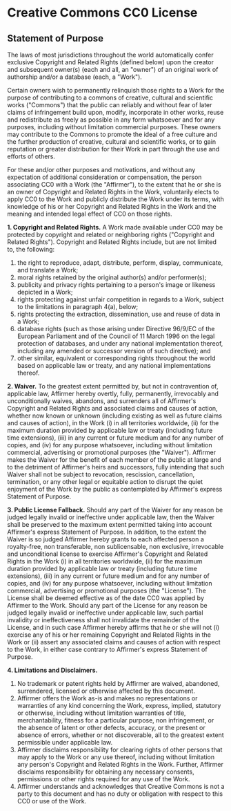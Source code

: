 # Creative Commons CC0 License

## Statement of Purpose
The laws of most jurisdictions throughout the world
automatically confer exclusive Copyright and Related Rights
(defined below) upon the creator and subsequent owner(s) (each
and all, an "owner") of an original work of authorship and/or
a database (each, a "Work").

Certain owners wish to permanently relinquish those rights
to a Work for the purpose of contributing to a commons of
creative, cultural and scientific works ("Commons") that the
public can reliably and without fear of later claims of
infringement build upon, modify, incorporate in other works,
reuse and redistribute as freely as possible in any form
whatsoever and for any purposes, including without limitation
commercial purposes. These owners may contribute to the
Commons to promote the ideal of a free culture and the further
production of creative, cultural and scientific works, or to
gain reputation or greater distribution for their Work in part
through the use and efforts of others.

For these and/or other purposes and motivations, and
without any expectation of additional consideration or
compensation, the person associating CC0 with a Work (the
"Affirmer"), to the extent that he or she is an owner of
Copyright and Related Rights in the Work, voluntarily elects
to apply CC0 to the Work and publicly distribute the Work
under its terms, with knowledge of his or her Copyright and
Related Rights in the Work and the meaning and intended legal
effect of CC0 on those rights.

**1. Copyright and Related Rights.**
A Work made available under CC0 may be protected by
copyright and related or neighboring rights ("Copyright and
Related Rights"). Copyright and Related Rights include, but
are not limited to, the following:


1. the right to reproduce, adapt, distribute, perform,
display, communicate, and translate a Work;
2. moral rights retained by the original author(s) and/or
performer(s);
3. publicity and privacy rights pertaining to a person's
image or likeness depicted in a Work;
4. rights protecting against unfair competition in regards
to a Work, subject to the limitations in paragraph 4(a),
below;
5. rights protecting the extraction, dissemination, use and
reuse of data in a Work;
6. database rights (such as those arising under Directive
96/9/EC of the European Parliament and of the Council of 11
March 1996 on the legal protection of databases, and under
any national implementation thereof, including any amended
or successor version of such directive); and
7. other similar, equivalent or corresponding rights
throughout the world based on applicable law or treaty, and
any national implementations thereof.

**2. Waiver.** To the greatest extent
permitted by, but not in contravention of, applicable law,
Affirmer hereby overtly, fully, permanently, irrevocably and
unconditionally waives, abandons, and surrenders all of
Affirmer's Copyright and Related Rights and associated claims
and causes of action, whether now known or unknown (including
existing as well as future claims and causes of action), in
the Work (i) in all territories worldwide, (ii) for the
maximum duration provided by applicable law or treaty
(including future time extensions), (iii) in any current or
future medium and for any number of copies, and (iv) for any
purpose whatsoever, including without limitation commercial,
advertising or promotional purposes (the "Waiver"). Affirmer
makes the Waiver for the benefit of each member of the public
at large and to the detriment of Affirmer's heirs and
successors, fully intending that such Waiver shall not be
subject to revocation, rescission, cancellation, termination,
or any other legal or equitable action to disrupt the quiet
enjoyment of the Work by the public as contemplated by
Affirmer's express Statement of Purpose.

**3. Public License Fallback.** Should any
part of the Waiver for any reason be judged legally invalid or
ineffective under applicable law, then the Waiver shall be
preserved to the maximum extent permitted taking into account
Affirmer's express Statement of Purpose. In addition, to the
extent the Waiver is so judged Affirmer hereby grants to each
affected person a royalty-free, non transferable, non
sublicensable, non exclusive, irrevocable and unconditional
license to exercise Affirmer's Copyright and Related Rights
in the Work (i) in all territories worldwide, (ii) for the
maximum duration provided by applicable law or treaty
(including future time extensions), (iii) in any current or
future medium and for any number of copies, and (iv) for any
purpose whatsoever, including without limitation commercial,
advertising or promotional purposes (the "License"). The
License shall be deemed effective as of the date CC0 was
applied by Affirmer to the Work. Should any part of the
License for any reason be judged legally invalid or
ineffective under applicable law, such partial invalidity or
ineffectiveness shall not invalidate the remainder of the
License, and in such case Affirmer hereby affirms that he or
she will not (i) exercise any of his or her remaining
Copyright and Related Rights in the Work or (ii) assert any
associated claims and causes of action with respect to the
Work, in either case contrary to Affirmer's express Statement
of Purpose.

**4. Limitations and Disclaimers.**

1. No trademark or patent rights held by Affirmer are
waived, abandoned, surrendered, licensed or otherwise
affected by this document.
2. Affirmer offers the Work as-is and makes no
representations or warranties of any kind concerning the
Work, express, implied, statutory or otherwise, including
without limitation warranties of title, merchantability,
fitness for a particular purpose, non infringement, or the
absence of latent or other defects, accuracy, or the present
or absence of errors, whether or not discoverable, all to
the greatest extent permissible under applicable law.
3. Affirmer disclaims responsibility for clearing rights of
other persons that may apply to the Work or any use thereof,
including without limitation any person's Copyright and
Related Rights in the Work. Further, Affirmer disclaims
responsibility for obtaining any necessary consents,
permissions or other rights required for any use of the
Work.
4. Affirmer understands and acknowledges that Creative
Commons is not a party to this document and has no duty or
obligation with respect to this CC0 or use of the Work.

